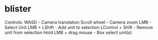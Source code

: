 # blister

Controls:
WASD - Camera translation
Scroll wheel - Camera zoom
LMB - Select Unit
LMB + LShift - Add unit to selection
LControl + Shift - Remove unit from selection
Hold LMB + drag mouse - Box select unit(s)
